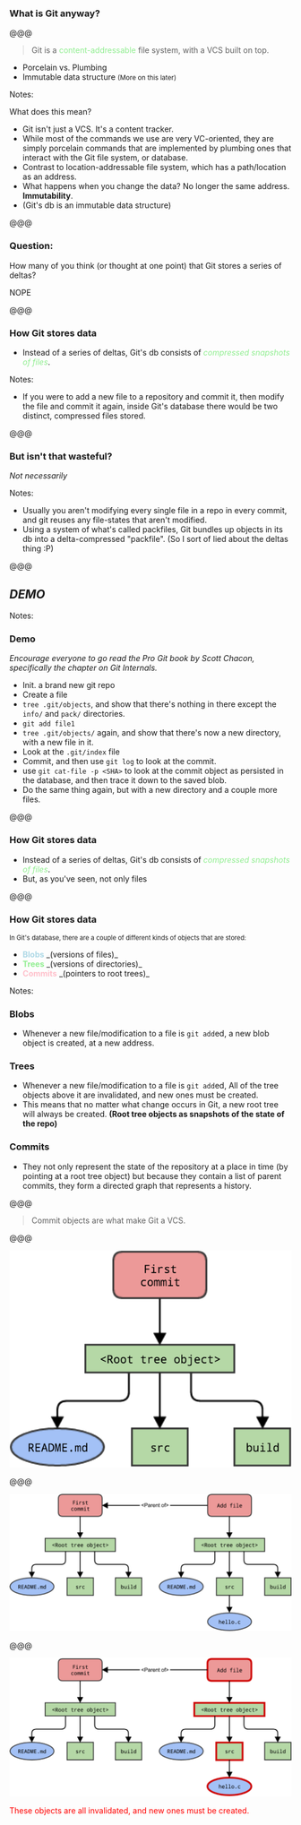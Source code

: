 ### What is Git anyway?

@@@

> Git is a <span style="color: lightgreen;">content-addressable</span> file system, with a VCS built on top.

<p style="text-align: center;">
	<ul>
    <li class="fragment">Porcelain vs. Plumbing</li>
    <li class="fragment">Immutable data structure <small>(More on this later)</small></li>
	</ul>
</p>

Notes:

What does this mean?

- Git isn't just a VCS. It's a content tracker.
- While most of the commands we use are very VC-oriented, they are simply
  porcelain commands that are implemented by plumbing ones that interact with
  the Git file system, or database.
- Contrast to location-addressable file system, which has a path/location as an
  address.
- What happens when you change the data? No longer the same address. **Immutability**.
- (Git's db is an immutable data structure)

@@@

### Question:

How many of you think (or thought at one point) that Git stores a series of
deltas?

<div class="fragment wrong-answer">NOPE</div>

@@@

### How Git stores data

- Instead of a series of deltas, Git's db consists of <i style="color: lightgreen;" >compressed snapshots of files</i>.

Notes:

- If you were to add a new file to a repository and commit it, then modify the
  file and commit it again, inside Git's database there would be two distinct,
  compressed files stored.

@@@

### But isn't that wasteful?

<p class="fragment"><i>Not necessarily</i></p>

Notes:

- Usually you aren't modifying every single file in a repo in every commit, and
  git reuses any file-states that aren't modified.
- Using a system of what's called packfiles, Git bundles up objects in its db
  into a delta-compressed "packfile". (So I sort of lied about the deltas
  thing :P)
 
@@@

## _DEMO_

Notes:

### Demo

_Encourage everyone to go read the Pro Git book by Scott Chacon, specifically
the chapter on Git Internals._

- Init. a brand new git repo
- Create a file
- `tree .git/objects`, and show that there's nothing in there except the
  `info/` and `pack/` directories.
- `git add file1`
- `tree .git/objects/` again, and show that there's now a new directory, with
  a new file in it.
- Look at the `.git/index` file
- Commit, and then use `git log` to look at the commit.
- use `git cat-file -p <SHA>` to look at the commit object as persisted in the
  database, and then trace it down to the saved blob.
- Do the same thing again, but with a new directory and a couple more files.

@@@

### How Git stores data

<ul>
	<li>Instead of a series of deltas, Git's db consists of <i style="color: lightgreen;" >compressed snapshots of files</i>.</li>
	<li class="fragment">But, as you've seen, not only files</li>
</ul>


@@@

### How Git stores data

<p style="font-size: .8em;">In Git's database, there are a couple of different kinds of objects that are stored:</p>

<ul>
	<li><b style="color: lightblue;">Blobs</b>  _(versions of files)_</i></li>
	<li><b style="color: lightgreen;">Trees</b>  _(versions of directories)_</li>
	<li><b style="color: pink;">Commits</b>  _(pointers to root trees)_</li>
</ul>

Notes:

### Blobs

- Whenever a new file/modification to a file is `git add`ed, a new blob object
  is created, at a new address.

### Trees

- Whenever a new file/modification to a file is `git add`ed, All of the tree
  objects above it are invalidated, and new ones must be created.
- This means that no matter what change occurs in Git, a new root tree will
  always be created. **(Root tree objects as snapshots of the state of the
  repo)**

### Commits

- They not only represent the state of the repository at a place in time (by
  pointing at a root tree object) but because they contain a list of parent
  commits, they form a directed graph that represents a history.

@@@

> Commit objects are what make Git a VCS.

@@@

<img src="img/git-tree-1.png" class="img-simple" />

@@@

<img src="img/git-tree-2.png" class="img-simple" />

@@@

<img src="img/git-tree-3.png" class="img-simple" />

<p style="color: red;">These objects are all invalidated, and new ones must be
created.</p>

